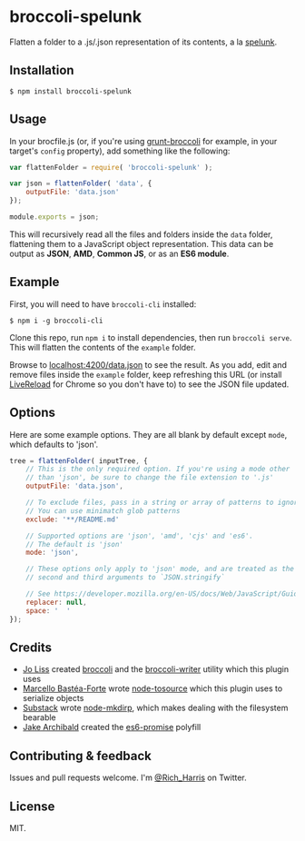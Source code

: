 # broccoli-spelunk

Flatten a folder to a .js/.json representation of its contents, a la [spelunk](http://github.com/Rich-Harris/spelunk).


Installation
------------

```
$ npm install broccoli-spelunk
```


Usage
-----

In your brocfile.js (or, if you're using [grunt-broccoli](https://github.com/quandl/grunt-broccoli) for example, in your target's `config` property), add something like the following:

```js
var flattenFolder = require( 'broccoli-spelunk' );

var json = flattenFolder( 'data', {
	outputFile: 'data.json'
});

module.exports = json;
```

This will recursively read all the files and folders inside the `data` folder, flattening them to a JavaScript object representation. This data can be output as **JSON**, **AMD**, **Common JS**, or as an **ES6 module**.


Example
-------

First, you will need to have `broccoli-cli` installed:

```
$ npm i -g broccoli-cli
```

Clone this repo, run `npm i` to install dependencies, then run `broccoli serve`. This will flatten the contents of the `example` folder.

Browse to [localhost:4200/data.json](http://localhost:4200/data.json) to see the result. As you add, edit and remove files inside the `example` folder, keep refreshing this URL (or install [LiveReload](https://chrome.google.com/webstore/detail/livereload/jnihajbhpnppcggbcgedagnkighmdlei?hl=en) for Chrome so you don't have to) to see the JSON file updated.


Options
-------

Here are some example options. They are all blank by default except `mode`, which defaults to 'json'.

```js
tree = flattenFolder( inputTree, {
	// This is the only required option. If you're using a mode other
	// than 'json', be sure to change the file extension to '.js'
	outputFile: 'data.json',

	// To exclude files, pass in a string or array of patterns to ignore.
	// You can use minimatch glob patterns
	exclude: '**/README.md'

	// Supported options are 'json', 'amd', 'cjs' and 'es6'.
	// The default is 'json'
	mode: 'json',

	// These options only apply to 'json' mode, and are treated as the
	// second and third arguments to `JSON.stringify`

	// See https://developer.mozilla.org/en-US/docs/Web/JavaScript/Guide/Using_native_JSON#The_replacer_parameter
	replacer: null,
	space: '  '
});
```


Credits
-------

* [Jo Liss](https://twitter.com/jo_liss) created [broccoli](https://github.com/broccolijs/broccoli) and the [broccoli-writer](https://github.com/broccolijs/broccoli-writer) utility which this plugin uses
* [Marcello Bastéa-Forte](https://twitter.com/marcello3d) wrote [node-tosource](https://github.com/marcello3d/node-tosource) which this plugin uses to serialize objects
* [Substack](https://twitter.com/substack) wrote [node-mkdirp](https://github.com/substack/node-mkdirp), which makes dealing with the filesystem bearable
* [Jake Archibald](https://twitter.com/jaffathecake) created the [es6-promise](https://github.com/jakearchibald/es6-promise) polyfill


Contributing & feedback
-----------------------

Issues and pull requests welcome. I'm [@Rich_Harris](http://twitter.com/Rich_Harris) on Twitter.


License
-------

MIT.
